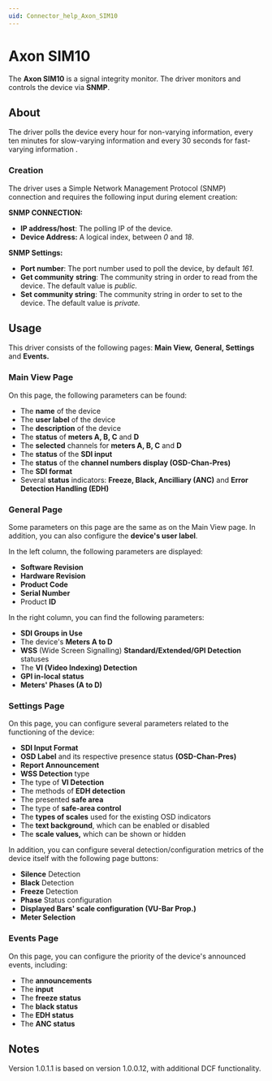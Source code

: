 ```yaml
---
uid: Connector_help_Axon_SIM10
---
```


# Axon SIM10

The **Axon SIM10** is a signal integrity monitor. The driver monitors and controls the device via **SNMP**.

## About

The driver polls the device every hour for non-varying information, every ten minutes for slow-varying information and every 30 seconds for fast-varying information .

### Creation

The driver uses a Simple Network Management Protocol (SNMP) connection and requires the following input during element creation:

**SNMP CONNECTION:**

- **IP address/host**: The polling IP of the device.
- **Device Address:** A logical index, between *0* and *18*.

**SNMP Settings:**

- **Port number**: The port number used to poll the device, by default *161.*
- **Get community** **string**: The community string in order to read from the device. The default value is *public.*
- **Set community string**: The community string in order to set to the device. The default value is *private.*

## Usage

This driver consists of the following pages: **Main View,** **General, Settings** and **Events.**

### Main View Page

On this page, the following parameters can be found:

- The **name** of the device
- The **user label** of the device
- The **description** of the device
- The **status** of **meters A, B, C** and **D**
- The **selected** channels for **meters A, B, C** and **D**
- The **status** of the **SDI input**
- The **status** of the **channel numbers display (OSD-Chan-Pres)**
- The **SDI format**
- Several **status** indicators: **Freeze, Black, Ancilliary (ANC)** and **Error Detection Handling (EDH)**

### General Page

Some parameters on this page are the same as on the Main View page. In addition, you can also configure the **device's user label**.

In the left column, the following parameters are displayed:

- **Software Revision**
- **Hardware Revision**
- **Product Code**
- **Serial Number**
- Product **ID**

In the right column, you can find the following parameters:

- **SDI Groups in Use**
- The device's **Meters A to D**
- **WSS** (Wide Screen Signalling) **Standard/Extended/GPI Detection** statuses
- The **VI (Video Indexing) Detection**
- **GPI in-local status**
- **Meters' Phases (A to D)**

### Settings Page

On this page, you can configure several parameters related to the functioning of the device:

- **SDI Input Format**
- **OSD Label** and its respective presence status **(OSD-Chan-Pres)**
- **Report Announcement**
- **WSS Detection** type
- The type of **VI Detection**
- The methods of **EDH detection**
- The presented **safe area**
- The type of **safe-area control**
- The **types of scales** used for the existing OSD indicators
- The **text background**, which can be enabled or disabled
- The **scale values,** which can be shown or hidden

In addition, you can configure several detection/configuration metrics of the device itself with the following page buttons:

- **Silence** Detection
- **Black** Detection
- **Freeze** Detection
- **Phase** Status configuration
- **Displayed Bars' scale configuration (VU-Bar Prop.)**
- **Meter Selection**

### Events Page

On this page, you can configure the priority of the device's announced events, including:

- The **announcements**
- The **input**
- The **freeze status**
- The **black status**
- The **EDH status**
- The **ANC status**

## Notes

Version 1.0.1.1 is based on version 1.0.0.12, with additional DCF functionality.
